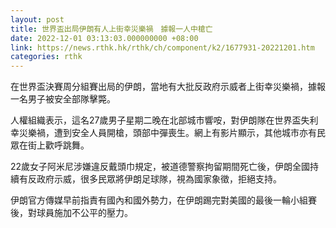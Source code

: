 ```yaml
---
layout: post
title: 世界盃出局伊朗有人上街幸災樂禍　據報一人中槍亡
date: 2022-12-01 03:13:03.000000000 +08:00
link: https://news.rthk.hk/rthk/ch/component/k2/1677931-20221201.htm
categories: rthk
---
```


在世界盃決賽周分組賽出局的伊朗，當地有大批反政府示威者上街幸災樂禍，據報一名男子被安全部隊擊斃。

人權組織表示，這名27歲男子星期二晚在北部城市響咹，對伊朗隊在世界盃失利幸災樂禍，遭到安全人員開槍，頭部中彈喪生。網上有影片顯示，其他城市亦有民眾在街上歡呼跳舞。

22歲女子阿米尼涉嫌違反戴頭巾規定，被道德警察拘留期間死亡後，伊朗全國持續有反政府示威，很多民眾將伊朗足球隊，視為國家象徵，拒絕支持。

伊朗官方傳媒早前指責有國內和國外勢力，在伊朗踢完對美國的最後一輪小組賽後，對球員施加不公平的壓力。
